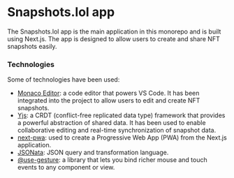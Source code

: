 # Snapshots.lol app

The Snapshots.lol app is the main application in this monorepo and is built using Next.js. The app is designed to allow users to create and share NFT snapshots easily.

### Technologies

Some of technologies have been used:

- [Monaco Editor](https://github.com/microsoft/monaco-editor): a code editor that powers VS Code. It has been integrated into the project to allow users to edit and create NFT snapshots.
- [Yjs](https://github.com/yjs/yjs): a CRDT (conflict-free replicated data type) framework that provides a powerful abstraction of shared data. It has been used to enable collaborative editing and real-time synchronization of snapshot data.
- [next-pwa](https://github.com/shadowwalker/next-pwa): used to create a Progressive Web App (PWA) from the Next.js application.
- [JSONata](https://github.com/jsonata-js/jsonata): JSON query and transformation language.
- [@use-gesture](https://github.com/pmndrs/use-gesture): a library that lets you bind richer mouse and touch events to any component or view.
